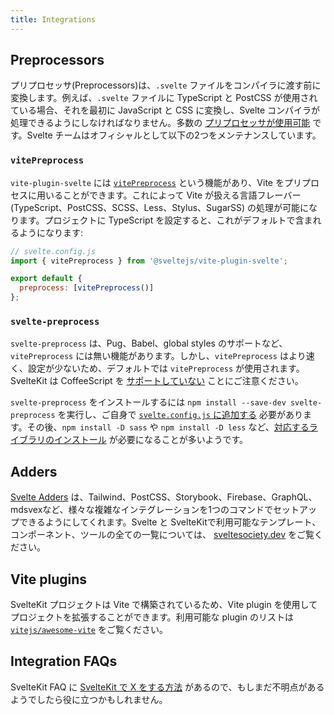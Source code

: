 ```yaml
---
title: Integrations
---
```


## Preprocessors

プリプロセッサ(Preprocessors)は、`.svelte` ファイルをコンパイラに渡す前に変換します。例えば、`.svelte` ファイルに TypeScript と PostCSS が使用されている場合、それを最初に JavaScript と CSS に変換し、Svelte コンパイラが処理できるようにしなければなりません。多数の [プリプロセッサが使用可能](https://sveltesociety.dev/packages?category=preprocessors) です。Svelte チームはオフィシャルとして以下の2つをメンテナンスしています。

### `vitePreprocess`

`vite-plugin-svelte` には [`vitePreprocess`](https://github.com/sveltejs/vite-plugin-svelte/blob/main/docs/preprocess.md) という機能があり、Vite をプリプロセスに用いることができます。これによって Vite が扱える言語フレーバー (TypeScript、PostCSS、SCSS、Less、Stylus、SugarSS) の処理が可能になります。プロジェクトに TypeScript を設定すると、これがデフォルトで含まれるようになります:

```js
// svelte.config.js
import { vitePreprocess } from '@sveltejs/vite-plugin-svelte';

export default {
  preprocess: [vitePreprocess()]
};
```

### `svelte-preprocess`

`svelte-preprocess` は、Pug、Babel、global styles のサポートなど、`vitePreprocess` には無い機能があります。しかし、`vitePreprocess` はより速く、設定が少ないため、デフォルトでは `vitePreprocess` が使用されます。SvelteKit は CoffeeScript を [サポートしていない](https://github.com/sveltejs/kit/issues/2920#issuecomment-996469815) ことにご注意ください。

`svelte-preprocess` をインストールするには `npm install --save-dev svelte-preprocess` を実行し、ご自身で [`svelte.config.js` に追加する](https://github.com/sveltejs/svelte-preprocess/blob/main/docs/usage.md#with-svelte-config) 必要があります。その後、`npm install -D sass` や `npm install -D less` など、[対応するライブラリのインストール](https://github.com/sveltejs/svelte-preprocess/blob/main/docs/getting-started.md) が必要になることが多いようです。

## Adders

[Svelte Adders](https://sveltesociety.dev/templates?category=svelte-add) は、Tailwind、PostCSS、Storybook、Firebase、GraphQL、mdsvexなど、様々な複雑なインテグレーションを1つのコマンドでセットアップできるようにしてくれます。Svelte と SvelteKitで利用可能なテンプレート、コンポーネント、ツールの全ての一覧については、 [sveltesociety.dev](https://sveltesociety.dev/) をご覧ください。

## Vite plugins

SvelteKit プロジェクトは Vite で構築されているため、Vite plugin を使用してプロジェクトを拡張することができます。利用可能な plugin のリストは [`vitejs/awesome-vite`](https://github.com/vitejs/awesome-vite) をご覧ください。

## Integration FAQs

SvelteKit FAQ に [SvelteKit で X をする方法](./faq#how-do-i-use-x-with-sveltekit) があるので、もしまだ不明点があるようでしたら役に立つかもしれません。

